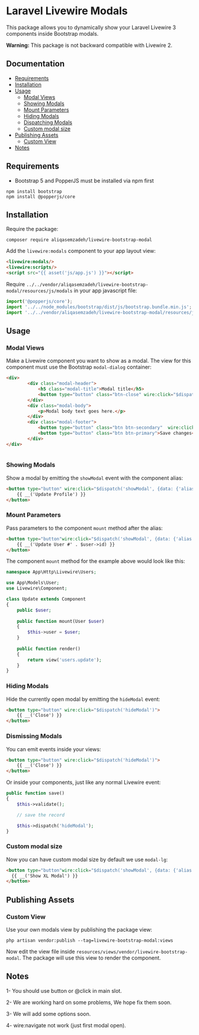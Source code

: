 # Laravel Livewire Modals

This package allows you to dynamically show your Laravel Livewire 3 components inside Bootstrap modals.

 **Warning:** This package is not backward compatible with Livewire 2.

## Documentation

- [Requirements](#requirements)
- [Installation](#installation)
- [Usage](#usage)
    - [Modal Views](#modal-views)
    - [Showing Modals](#showing-modals)
    - [Mount Parameters](#mount-parameters)
    - [Hiding Modals](#hiding-modals)
    - [Dispatching Modals](#dispatching-modals)
    - [Custom modal size](#custom-modal-size)
- [Publishing Assets](#publishing-assets)
    - [Custom View](#custom-view)
- [Notes](#notes)

## Requirements

- Bootstrap 5 and PopperJS must be installed via npm first
```console
npm install bootstrap
npm install @popperjs/core
```

## Installation


Require the package:

```console
composer require aliqasemzadeh/livewire-bootstrap-modal
```

Add the `livewire:modals` component to your app layout view:

```html
<livewire:modals/>
<livewire:scripts/>
<script src="{{ asset('js/app.js') }}"></script>
```

Require `../../vendor/aliqasemzadeh/livewire-bootstrap-modal/resources/js/modals` in your app javascript file:

```javascript
import('@popperjs/core');
import '../../node_modules/bootstrap/dist/js/bootstrap.bundle.min.js';
import '../../vendor/aliqasemzadeh/livewire-bootstrap-modal/resources/js/modals.js';
```

## Usage

### Modal Views

Make a Livewire component you want to show as a modal. The view for this component must use the Bootstrap `modal-dialog` container:

```html
<div>
        <div class="modal-header">
            <h5 class="modal-title">Modal title</h5>
            <button type="button" class="btn-close" wire:click="$dispatch('hideModal')" aria-label="Close"></button>
        </div>
        <div class="modal-body">
            <p>Modal body text goes here.</p>
        </div>
        <div class="modal-footer">
            <button type="button" class="btn btn-secondary"  wire:click="$dispatch('hideModal')">Close</button>
            <button type="button" class="btn btn-primary">Save changes</button>
        </div>
</div>
 
```

### Showing Modals

Show a modal by emitting the `showModal` event with the component alias:

```html
<button type="button" wire:click="$dispatch('showModal', {data: {'alias' : 'livewire.modal.user','params' :{'user':'Ali Qasemzadeh'}}})">
    {{ __('Update Profile') }}
</button>
```

### Mount Parameters

Pass parameters to the component `mount` method after the alias:

```html
<button type="button"wire:click="$dispatch('showModal', {data: {'alias' : 'livewire.modal.user','params' :{'user':'Ali Qasemzadeh'}}})">
    {{ __('Update User #' . $user->id) }}
</button>
```

The component `mount` method for the example above would look like this: 

```php
namespace App\Http\Livewire\Users;

use App\Models\User;
use Livewire\Component;

class Update extends Component
{
    public $user;
    
    public function mount(User $user)
    {
        $this->user = $user;
    }
    
    public function render()
    {
        return view('users.update');
    }
}
```

### Hiding Modals

Hide the currently open modal by emitting the `hideModal` event:

```html
<button type="button" wire:click="$dispatch('hideModal')">
    {{ __('Close') }}
</button>
```


### Dismissing Modals

You can emit events inside your views:

```html
<button type="button" wire:click="$dispatch('hideModal')">
    {{ __('Close') }}
</button>
```

Or inside your components, just like any normal Livewire event:

```php
public function save()
{
    $this->validate();

    // save the record

    $this->dispatch('hideModal');
}
```

### Custom modal size

Now you can have custom modal size by default we use `modal-lg`:

```html
<button type="button"wire:click="$dispatch('showModal', {data: {'alias' : 'livewire.modal.user','size' :'modal-xl')">
  {{ __('Show XL Modal') }}
</button>
```

## Publishing Assets

### Custom View

Use your own modals view by publishing the package view:

```console
php artisan vendor:publish --tag=livewire-bootstrap-modal:views
```

Now edit the view file inside `resources/views/vendor/livewire-bootstrap-modal`. The package will use this view to render the component.



## Notes

1- You should use button or @click in main slot.

2- We are working hard on some problems, We hope fix them soon.

3- We will add some options soon.

4- wire:navigate not work (just first modal open).
